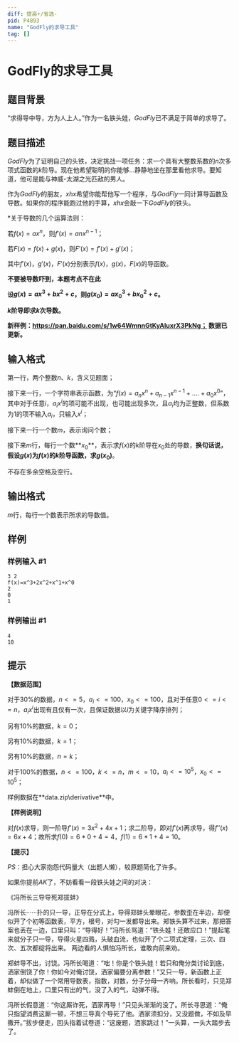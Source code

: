 ```yaml
---
diff: 提高+/省选-
pid: P4893
name: "GodFly的求导工具"
tag: []
---
```

# GodFly的求导工具
## 题目背景

“求得导中导，方为人上人。”作为一名铁头娃，$GodFly$已不满足于简单的求导了。
## 题目描述

$GodFly$为了证明自己的头铁，决定挑战一项任务：求一个具有大整数系数的$n$次多项式函数的$k$阶导。现在他希望聪明的你能够…静静地坐在那里看他求导。要知道，他可是能与神威-太湖之光匹敌的男人。

作为$GodFly$的朋友，$xhx$希望你能帮他写一个程序，与$GodFly$一同计算导函数及导数。如果你的程序能跑过他的手算，$xhx$会敲一下$GodFly$的铁头。

*关于导数的几个运算法则：

若$f(x)=ax^n$，则$f'(x)=anx^{n-1}$；

若$F(x)=f(x)+g(x)$，则$F'(x)=f'(x)+g'(x)$；

其中$f'(x)$，$g'(x)$，$F'(x)$分别表示$f(x)$，$g(x)$，$F(x)$的导函数。

**不要被导数吓到，本题考点不在此**

**设$g(x)=ax^3+bx^2+c$，则$g(x_0)=ax_0^3+bx_0^2+c$。**

**$k$阶导即求$k$次导数。**

**新样例：https://pan.baidu.com/s/1w64WmnnGtKyAluxrX3PkNg； 数据已更新。**
## 输入格式

第一行，两个整数$n$、$k$，含义见题面；

接下来一行，一个字符串表示函数，为“$f(x)=a_{n}x^n+a_{n-1}x^{n-1}+....+a_0x^0$”，其中对于任意$i$，$a_ix^i$的项可能不出现，也可能出现多次，且$a_i$均为正整数，但系数为$1$的项不输入$a_i$，只输入$x^i$；

接下来一行一个数$m$，表示询问个数；

接下来$m$行，每行一个数**$x_0$**，表示求$f(x)$的$k$阶导在$x_0$处的导数，**换句话说，假设$g(x)$为$f(x)$的$k$阶导函数，求$g(x_0)$**。

不存在多余空格及空行。
## 输出格式

$m$行，每行一个数表示所求的导数值。
## 样例

### 样例输入 #1
```
3 2
f(x)=x^3+2x^2+x^1+x^0
2
0
1
```
### 样例输出 #1
```
4
10
```
## 提示

**【数据范围】**

对于$30$%的数据，$n<=5$，$a_i<=100$，$x_0<=100$，且对于任意$0<=i<=n$，$a_ix^i$出现有且仅有一次，且保证数据以$i$为关键字降序排列；

另有$10$%的数据，$k=0$；

另有$10$%的数据，$k=1$；

另有$10$%的数据，$n=k$；

对于$100$%的数据，$n<=100$，$k<=n$，$m<=10$，$a_i<=10^5$，$x_0<=10^5$；

样例数据在**data.zip\derivative\**中。

**【样例说明】**

对$f(x)$求导，则一阶导$f'(x)=3x^2+4x+1$；求二阶导，即对$f'(x)$再求导，得$f''(x)=6x+4$；故所求$f(0)=6*0+4=4$，$f(1)=6*1+4=10$。

**【提示】**

$PS$：担心大家抱怨代码量大（出题人懒），较原题简化了许多。

如果你提前$AK$了，不妨看看一段铁头娃之间的对决：

《冯所长三导导死郑拔蚌》

冯所长······扑的只一导，正导在分式上，导得郑蚌头晕眼花，参数歪在半边，却便似开了个初等函数表，平方，根号，对勾一发都导出来。郑铁头算不过来，那把答案也丢在一边，口里只叫：“导得好！”冯所长骂道：“铁头娃！还敢应口！”提起笔来就分子只一导，导得火星四溅，头破血流，也似开了个二项式定理，三次、四次、五次都绽将出来。
两边看的人惧怕冯所长，谁敢向前来劝。

郑蚌导不出，讨饶。冯所长喝道：“咄！你是个铁头娃！若只和俺分类讨论到底，洒家倒饶了你！你如今对俺讨饶，洒家偏要分离参数！”又只一导，新函数上正着，却似做了一个常用导数表，指数，对数，分子分母一齐响。所长看时，只见郑蚌倒在地上，口里只有出的气，没了入的气，动弹不得。

冯所长假意道：“你这厮诈死，洒家再导！”只见头渐渐的没了。所长寻思道：“俺只指望消费这厮一顿，不想三导真个导死了他。洒家须扣分，又没题做，不如及早撒开。”拔步便走，回头指着试卷道：“这废题，洒家跳过！”一头算，一头大踏步去了。
